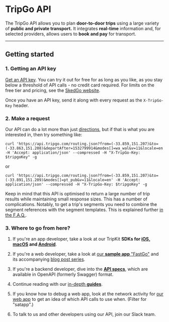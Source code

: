 # TripGo API

The TripGo API allows you to plan **door-to-door trips** using a large variety of **public and private transport.** It integrates **real-time** information and, for selected providers, allows users to **book and pay** for transport.

---

## Getting started

### 1. Getting an API key

[Get an API key](https://tripgo.3scale.net/signup?plan_ids[]=2357355863999). You can try it out for free for as long as you like, as you stay below a threshold of API calls - no credit card required. For limits on the free tier and pricing, see the [SkedGo website](https://skedgo.com/home/partnerships/tripgo-api/).

Once you have an API key, send it along with every request as the `X-TripGo-Key` header.

### 2. Make a request

Our API can do a lot more than just [directions](https://skedgo.github.io/tripgo-api/#tag/Routing%2Fpaths%2F~1routing.json%2Fget), but if that is what you are interested in, then try something like:

```
curl 'https://api.tripgo.com/routing.json?from=(-33.859,151.207)&to=(-33.863,151.208)&departAfter=1532799914&modes[]=wa_wal&v=11&locale=en' -H 'Accept: application/json' --compressed -H "X-TripGo-Key: $tripgoKey" -g
```

or 

```
curl 'https://api.tripgo.com/routing.json?from=(-33.859,151.207)&to=(-33.891,151.209)&modes[]=pt_pub&v=11&locale=en' -H 'Accept: application/json' --compressed -H "X-TripGo-Key: $tripgoKey" -g
```

Keep in mind that this API is optimised to return a large number of trip results while maintaining small response sizes. This has a number of complications. Notably, to get a trip's segments you need to combine the segment references with the segment templates. This is explained further [in the F.A.Q.](faq/#trips-groups-frequencies-and-templates).

### 3. Where to go from here?

1. If you're an app developer, take a look at our TripKit **SDKs for [iOS, macOS](https://github.com/skedgo/tripkit-ios) and [Android](https://github.com/skedgo/tripkit-android)**.

2. If you're a web developer, take a look at [our **sample app** "FastGo"](https://github.com/skedgo/fastgo-react-native) and its accompanying [blog post series](https://skedgo.com/en/fastgo-tripgo-api-sample-app-using-react-native-part-1/).

3. If you're a backend developer, dive into the [**API specs**](https://skedgo.github.io/tripgo-api/), which are available in OpenAPI (formerly Swagger) format.

4. Continue reading with our [in-depth **guides**](guides).

5. If you know how to debug a web app, look at the network activity for [our web app](https://tripgo.com/) to get an idea of which API calls to use when.  (Filter for "satapp".)

6. To talk to us and other developers using our API, join our Slack team.

